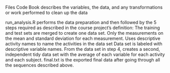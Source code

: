 Files
Code Book describes the variables, the data, and any transformations or work performed to clean up the data

run_analysis.R performs the data preparation and then followed by the 5 steps required as described in the course project’s definition:
The training and test sets are merged to create one data set.
Only the measurements on the mean and standard deviation for each measurement.
Uses descriptive activity names to name the activities in the data set
Data set is labeled with descriptive variable names.
From the data set in step 4, creates a second, independent tidy data set with the average of each variable for each activity and each subject.
final.txt is the exported final data after going through all the sequences described above.

